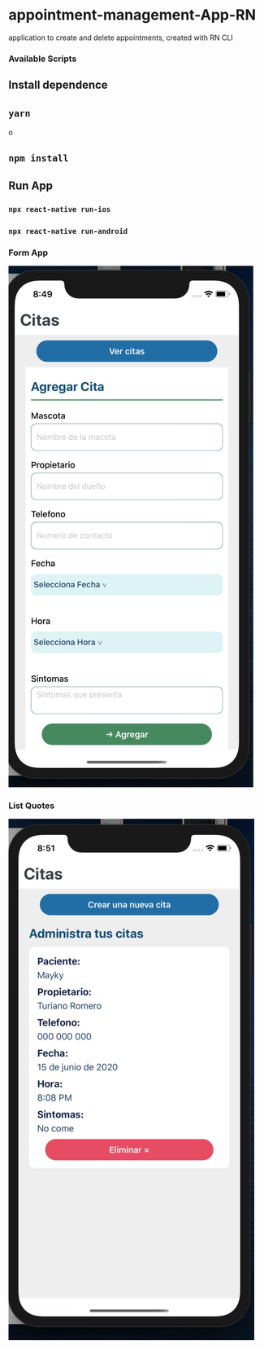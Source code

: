 # appointment-management-App-RN
 application to create and delete appointments, created with RN CLI
 
### Available Scripts

## Install dependence 
## `yarn`
o
## `npm install`

## Run App
### `npx react-native run-ios`
### `npx react-native run-android`

### Form App
![Form](https://github.com/Rome96/appointment-management-App-RN/blob/master/form.png)

### List Quotes
![Form](https://github.com/Rome96/appointment-management-App-RN/blob/master/listQuotes.png)



